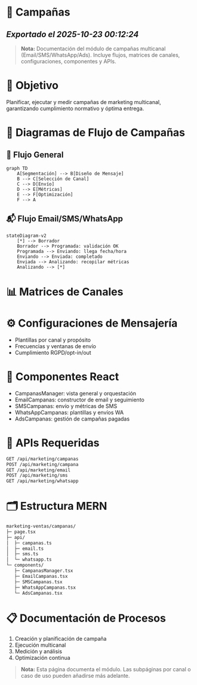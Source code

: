 # 📣 Campañas
*Exportado el 2025-10-23 00:12:24*
---

> **Nota:** Documentación del módulo de campañas multicanal (Email/SMS/WhatsApp/Ads). Incluye flujos, matrices de canales, configuraciones, componentes y APIs.

# 🎯 Objetivo

Planificar, ejecutar y medir campañas de marketing multicanal, garantizando cumplimiento normativo y óptima entrega.

# 🔄 Diagramas de Flujo de Campañas

## 🧭 Flujo General

```mermaid
graph TD
    A[Segmentación] --> B[Diseño de Mensaje]
    B --> C[Selección de Canal]
    C --> D[Envío]
    D --> E[Métricas]
    E --> F[Optimización]
    F --> A
```

## 📬 Flujo Email/SMS/WhatsApp

```mermaid
stateDiagram-v2
    [*] --> Borrador
    Borrador --> Programada: validación OK
    Programada --> Enviando: llega fecha/hora
    Enviando --> Enviada: completado
    Enviada --> Analizando: recopilar métricas
    Analizando --> [*]
```

# 📊 Matrices de Canales

<!-- Bloque no procesado: table -->

# ⚙️ Configuraciones de Mensajería

- Plantillas por canal y propósito
- Frecuencias y ventanas de envío
- Cumplimiento RGPD/opt-in/out
# 🧩 Componentes React

- CampanasManager: vista general y orquestación
- EmailCampanas: constructor de email y seguimiento
- SMSCampanas: envío y métricas de SMS
- WhatsAppCampanas: plantillas y envíos WA
- AdsCampanas: gestión de campañas pagadas
# 🔌 APIs Requeridas

```bash
GET /api/marketing/campanas
POST /api/marketing/campana
GET /api/marketing/email
POST /api/marketing/sms
GET /api/marketing/whatsapp
```

# 🗂️ Estructura MERN

```bash
marketing-ventas/campanas/
├─ page.tsx
├─ api/
│  ├─ campanas.ts
│  ├─ email.ts
│  ├─ sms.ts
│  └─ whatsapp.ts
└─ components/
   ├─ CampanasManager.tsx
   ├─ EmailCampanas.tsx
   ├─ SMSCampanas.tsx
   ├─ WhatsAppCampanas.tsx
   └─ AdsCampanas.tsx
```

# 📋 Documentación de Procesos

1. Creación y planificación de campaña
1. Ejecución multicanal
1. Medición y análisis
1. Optimización continua
> **Nota:** Esta página documenta el módulo. Las subpáginas por canal o caso de uso pueden añadirse más adelante.

